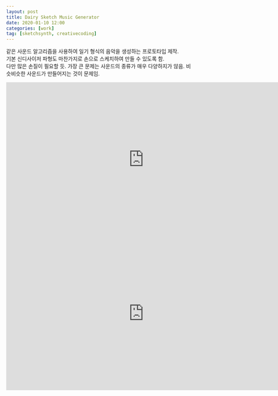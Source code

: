 ```yaml
---
layout: post
title: Dairy Sketch Music Generator
date: 2020-01-10 12:00
categories: [work]
tag: [sketchsynth, creativecoding]
---
```

같은 사운드 알고리즘을 사용하여 일기 형식의 음악을 생성하는 프로토타입 제작.         
기본 신디사이저 파형도 마찬가지로 손으로 스케치하여 만들 수 있도록 함.        
다만 많은 손질이 필요할 듯. 가장 큰 문제는 사운드의 종류가 매우 다양하지가 않음. 비슷비슷한 사운드가 만들어지는 것이 문제임.      

<iframe src="https://player.vimeo.com/video/383757668" width="740" height="415" frameborder="" rameborder="0" allow="autoplay; fullscreen" allowfullscreen></iframe>

<iframe src="https://player.vimeo.com/video/383758274" width="740" height="415" frameborder="" rameborder="0" allow="autoplay; fullscreen" allowfullscreen></iframe>
